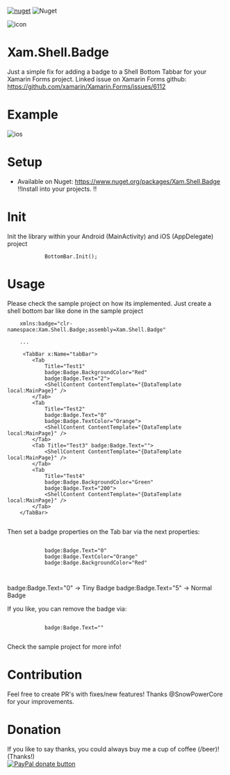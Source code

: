 
[![nuget](https://img.shields.io/nuget/v/Xam.Shell.Badge.svg)](https://www.nuget.org/packages/Xam.Shell.Badge/) ![Nuget](https://img.shields.io/nuget/dt/Xam.Shell.Badge)

![icon](https://raw.githubusercontent.com/galadril/Xam.Shell.Badge/master/sample/Xam.Shell.Badge.Sample/Xam.Shell.Badge.Sample.Android/Resources/mipmap-xxxhdpi/ic_launcher.png)

# Xam.Shell.Badge
Just a simple fix for adding a badge to a Shell Bottom Tabbar for your Xamarin Forms project. 
Linked issue on Xamarin Forms github:
https://github.com/xamarin/Xamarin.Forms/issues/6112


# Example
![ios](https://user-images.githubusercontent.com/14561640/96969211-6bf8e380-1512-11eb-8bcc-7b4a91ee64bd.png)


# Setup
* Available on Nuget:
https://www.nuget.org/packages/Xam.Shell.Badge 
!!Install into your projects. !!


# Init
Init the library within your Android (MainActivity) and iOS (AppDelegate) project

```
            BottomBar.Init();
```


# Usage
Please check the sample project on how its implemented.
Just create a shell bottom bar like done in the sample project

```
    xmlns:badge="clr-namespace:Xam.Shell.Badge;assembly=Xam.Shell.Badge"

    ...

     <TabBar x:Name="tabBar">
        <Tab
            Title="Test1"
            badge:Badge.BackgroundColor="Red"
            badge:Badge.Text="2">
            <ShellContent ContentTemplate="{DataTemplate local:MainPage}" />
        </Tab>
        <Tab
            Title="Test2"
            badge:Badge.Text="0"
            badge:Badge.TextColor="Orange">
            <ShellContent ContentTemplate="{DataTemplate local:MainPage}" />
        </Tab>
        <Tab Title="Test3" badge:Badge.Text="">
            <ShellContent ContentTemplate="{DataTemplate local:MainPage}" />
        </Tab>
        <Tab
            Title="Test4"
            badge:Badge.BackgroundColor="Green"
            badge:Badge.Text="200">
            <ShellContent ContentTemplate="{DataTemplate local:MainPage}" />
        </Tab>
    </TabBar>
	    
```


Then set a badge properties on the Tab bar via the next properties:

```

            badge:Badge.Text="0"
            badge:Badge.TextColor="Orange"
            badge:Badge.BackgroundColor="Red"

            
```

badge:Badge.Text="0"    -> Tiny Badge
badge:Badge.Text="5"    -> Normal Badge



If you like, you can remove the badge via:

```

            badge:Badge.Text=""
            
```
            

Check the sample project for more info!


# Contribution
Feel free to create PR's with fixes/new features!
Thanks @SnowPowerCore for your improvements.


# Donation

If you like to say thanks, you could always buy me a cup of coffee (/beer)!   
(Thanks!)  
[![PayPal donate button](https://img.shields.io/badge/paypal-donate-yellow.svg)](https://www.paypal.me/markheinis)
